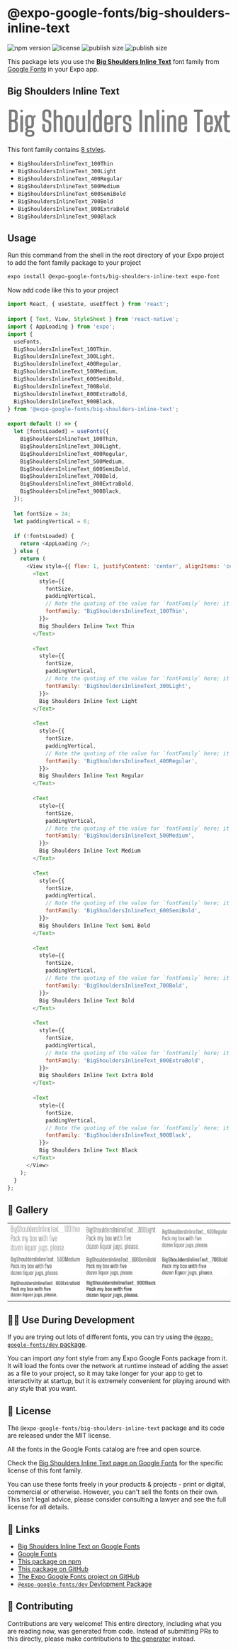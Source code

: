 # @expo-google-fonts/big-shoulders-inline-text

![npm version](https://flat.badgen.net/npm/v/@expo-google-fonts/big-shoulders-inline-text)
![license](https://flat.badgen.net/github/license/expo/google-fonts)
![publish size](https://flat.badgen.net/packagephobia/install/@expo-google-fonts/big-shoulders-inline-text)
![publish size](https://flat.badgen.net/packagephobia/publish/@expo-google-fonts/big-shoulders-inline-text)

This package lets you use the [**Big Shoulders Inline Text**](https://fonts.google.com/specimen/Big+Shoulders+Inline+Text) font family from [Google Fonts](https://fonts.google.com/) in your Expo app.

## Big Shoulders Inline Text

![Big Shoulders Inline Text](./font-family.png)

This font family contains [8 styles](#-gallery).

- `BigShouldersInlineText_100Thin`
- `BigShouldersInlineText_300Light`
- `BigShouldersInlineText_400Regular`
- `BigShouldersInlineText_500Medium`
- `BigShouldersInlineText_600SemiBold`
- `BigShouldersInlineText_700Bold`
- `BigShouldersInlineText_800ExtraBold`
- `BigShouldersInlineText_900Black`

## Usage

Run this command from the shell in the root directory of your Expo project to add the font family package to your project
```sh
expo install @expo-google-fonts/big-shoulders-inline-text expo-font
```

Now add code like this to your project
```js
import React, { useState, useEffect } from 'react';

import { Text, View, StyleSheet } from 'react-native';
import { AppLoading } from 'expo';
import {
  useFonts,
  BigShouldersInlineText_100Thin,
  BigShouldersInlineText_300Light,
  BigShouldersInlineText_400Regular,
  BigShouldersInlineText_500Medium,
  BigShouldersInlineText_600SemiBold,
  BigShouldersInlineText_700Bold,
  BigShouldersInlineText_800ExtraBold,
  BigShouldersInlineText_900Black,
} from '@expo-google-fonts/big-shoulders-inline-text';

export default () => {
  let [fontsLoaded] = useFonts({
    BigShouldersInlineText_100Thin,
    BigShouldersInlineText_300Light,
    BigShouldersInlineText_400Regular,
    BigShouldersInlineText_500Medium,
    BigShouldersInlineText_600SemiBold,
    BigShouldersInlineText_700Bold,
    BigShouldersInlineText_800ExtraBold,
    BigShouldersInlineText_900Black,
  });

  let fontSize = 24;
  let paddingVertical = 6;

  if (!fontsLoaded) {
    return <AppLoading />;
  } else {
    return (
      <View style={{ flex: 1, justifyContent: 'center', alignItems: 'center' }}>
        <Text
          style={{
            fontSize,
            paddingVertical,
            // Note the quoting of the value for `fontFamily` here; it expects a string!
            fontFamily: 'BigShouldersInlineText_100Thin',
          }}>
          Big Shoulders Inline Text Thin
        </Text>

        <Text
          style={{
            fontSize,
            paddingVertical,
            // Note the quoting of the value for `fontFamily` here; it expects a string!
            fontFamily: 'BigShouldersInlineText_300Light',
          }}>
          Big Shoulders Inline Text Light
        </Text>

        <Text
          style={{
            fontSize,
            paddingVertical,
            // Note the quoting of the value for `fontFamily` here; it expects a string!
            fontFamily: 'BigShouldersInlineText_400Regular',
          }}>
          Big Shoulders Inline Text Regular
        </Text>

        <Text
          style={{
            fontSize,
            paddingVertical,
            // Note the quoting of the value for `fontFamily` here; it expects a string!
            fontFamily: 'BigShouldersInlineText_500Medium',
          }}>
          Big Shoulders Inline Text Medium
        </Text>

        <Text
          style={{
            fontSize,
            paddingVertical,
            // Note the quoting of the value for `fontFamily` here; it expects a string!
            fontFamily: 'BigShouldersInlineText_600SemiBold',
          }}>
          Big Shoulders Inline Text Semi Bold
        </Text>

        <Text
          style={{
            fontSize,
            paddingVertical,
            // Note the quoting of the value for `fontFamily` here; it expects a string!
            fontFamily: 'BigShouldersInlineText_700Bold',
          }}>
          Big Shoulders Inline Text Bold
        </Text>

        <Text
          style={{
            fontSize,
            paddingVertical,
            // Note the quoting of the value for `fontFamily` here; it expects a string!
            fontFamily: 'BigShouldersInlineText_800ExtraBold',
          }}>
          Big Shoulders Inline Text Extra Bold
        </Text>

        <Text
          style={{
            fontSize,
            paddingVertical,
            // Note the quoting of the value for `fontFamily` here; it expects a string!
            fontFamily: 'BigShouldersInlineText_900Black',
          }}>
          Big Shoulders Inline Text Black
        </Text>
      </View>
    );
  }
};

```

## 🔡 Gallery


||||
|-|-|-|
|![BigShouldersInlineText_100Thin](./BigShouldersInlineText_100Thin.ttf.png)|![BigShouldersInlineText_300Light](./BigShouldersInlineText_300Light.ttf.png)|![BigShouldersInlineText_400Regular](./BigShouldersInlineText_400Regular.ttf.png)||
|![BigShouldersInlineText_500Medium](./BigShouldersInlineText_500Medium.ttf.png)|![BigShouldersInlineText_600SemiBold](./BigShouldersInlineText_600SemiBold.ttf.png)|![BigShouldersInlineText_700Bold](./BigShouldersInlineText_700Bold.ttf.png)||
|![BigShouldersInlineText_800ExtraBold](./BigShouldersInlineText_800ExtraBold.ttf.png)|![BigShouldersInlineText_900Black](./BigShouldersInlineText_900Black.ttf.png)|||


## 👩‍💻 Use During Development

If you are trying out lots of different fonts, you can try using the [`@expo-google-fonts/dev` package](https://github.com/expo/google-fonts/tree/master/font-packages/dev#readme).

You can import *any* font style from any Expo Google Fonts package from it. It will load the fonts
over the network at runtime instead of adding the asset as a file to your project, so it may take longer
for your app to get to interactivity at startup, but it is extremely convenient
for playing around with any style that you want.

## 📖 License

The `@expo-google-fonts/big-shoulders-inline-text` package and its code are released under the MIT license.

All the fonts in the Google Fonts catalog are free and open source.

Check the [Big Shoulders Inline Text page on Google Fonts](https://fonts.google.com/specimen/Big+Shoulders+Inline+Text) for the specific license of this font family.

You can use these fonts freely in your products & projects - print or digital, commercial or otherwise. However, you can't sell the fonts on their own. This isn't legal advice, please consider consulting a lawyer and see the full license for all details.

## 🔗 Links

- [Big Shoulders Inline Text on Google Fonts](https://fonts.google.com/specimen/Big+Shoulders+Inline+Text)
- [Google Fonts](https://fonts.google.com/)
- [This package on npm](https://www.npmjs.com/package/@expo-google-fonts/big-shoulders-inline-text)
- [This package on GitHub](https://github.com/expo/google-fonts/tree/master/font-packages/big-shoulders-inline-text)
- [The Expo Google Fonts project on GitHub](https://github.com/expo/google-fonts)
- [`@expo-google-fonts/dev` Devlopment Package](https://github.com/expo/google-fonts/tree/master/font-packages/dev)

## 🤝 Contributing

Contributions are very welcome! This entire directory, including what you are reading now, was generated from code. Instead of submitting PRs to this directly, please make contributions to [the generator](https://github.com/expo/google-fonts/tree/master/packages/generator) instead.
